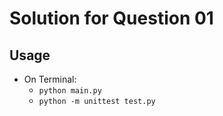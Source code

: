 # Solution for Question 01

## Usage
- On Terminal:
  - `python main.py`
  - `python -m unittest test.py`